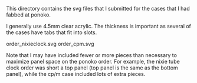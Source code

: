 This directory contains the svg files that I submitted for the
cases that I had fabbed at ponoko.

I generally use 4.5mm clear acrylic. The thickness is important
as several of the cases have tabs that fit into slots.

order_nixieclock.svg
order_cpm.svg

Note that I may have included fewer or more pieces than necessary
to maximize panel space on the ponoko order. For example, the 
nixie tube clock order was short a top panel (top panel is the
same as the bottom panel), while the cp/m case included lots of
extra pieces. 
